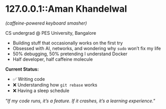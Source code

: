 # 127.0.0.1::Aman Khandelwal  
_(caffeine-powered keyboard smasher)_

CS undergrad @ PES University, Bangalore  

- Building stuff that occasionally works on the first try  
- Obsessed with AI, networks, and wondering why `sudo` won’t fix my life  
- 50% debugging, 50% pretending I understand Docker  
- Half developer, half caffeine molecule  

**Current Status:**  
- ✅ Writing code  
- ❌ Understanding how `git rebase` works  
- ❌ Having a sleep schedule  

_"If my code runs, it’s a feature. If it crashes, it’s a learning experience."_
